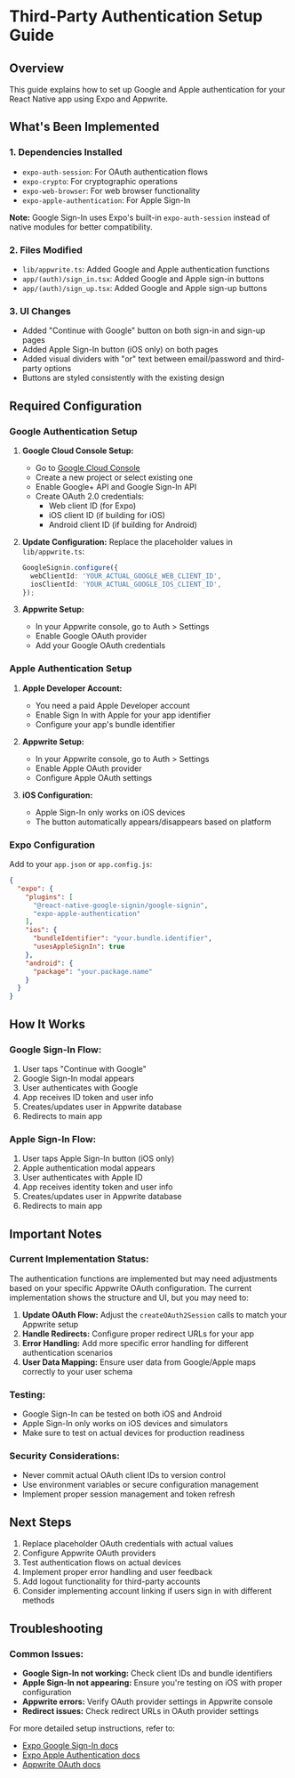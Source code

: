 # Third-Party Authentication Setup Guide

## Overview
This guide explains how to set up Google and Apple authentication for your React Native app using Expo and Appwrite.

## What's Been Implemented

### 1. Dependencies Installed
- `expo-auth-session`: For OAuth authentication flows
- `expo-crypto`: For cryptographic operations
- `expo-web-browser`: For web browser functionality
- `expo-apple-authentication`: For Apple Sign-In

**Note:** Google Sign-In uses Expo's built-in `expo-auth-session` instead of native modules for better compatibility.

### 2. Files Modified
- `lib/appwrite.ts`: Added Google and Apple authentication functions
- `app/(auth)/sign_in.tsx`: Added Google and Apple sign-in buttons
- `app/(auth)/sign_up.tsx`: Added Google and Apple sign-up buttons

### 3. UI Changes
- Added "Continue with Google" button on both sign-in and sign-up pages
- Added Apple Sign-In button (iOS only) on both pages
- Added visual dividers with "or" text between email/password and third-party options
- Buttons are styled consistently with the existing design

## Required Configuration

### Google Authentication Setup

1. **Google Cloud Console Setup:**
   - Go to [Google Cloud Console](https://console.cloud.google.com/)
   - Create a new project or select existing one
   - Enable Google+ API and Google Sign-In API
   - Create OAuth 2.0 credentials:
     - Web client ID (for Expo)
     - iOS client ID (if building for iOS)
     - Android client ID (if building for Android)

2. **Update Configuration:**
   Replace the placeholder values in `lib/appwrite.ts`:
   ```typescript
   GoogleSignin.configure({
     webClientId: 'YOUR_ACTUAL_GOOGLE_WEB_CLIENT_ID',
     iosClientId: 'YOUR_ACTUAL_GOOGLE_IOS_CLIENT_ID',
   });
   ```

3. **Appwrite Setup:**
   - In your Appwrite console, go to Auth > Settings
   - Enable Google OAuth provider
   - Add your Google OAuth credentials

### Apple Authentication Setup

1. **Apple Developer Account:**
   - You need a paid Apple Developer account
   - Enable Sign In with Apple for your app identifier
   - Configure your app's bundle identifier

2. **Appwrite Setup:**
   - In your Appwrite console, go to Auth > Settings
   - Enable Apple OAuth provider
   - Configure Apple OAuth settings

3. **iOS Configuration:**
   - Apple Sign-In only works on iOS devices
   - The button automatically appears/disappears based on platform

### Expo Configuration

Add to your `app.json` or `app.config.js`:

```json
{
  "expo": {
    "plugins": [
      "@react-native-google-signin/google-signin",
      "expo-apple-authentication"
    ],
    "ios": {
      "bundleIdentifier": "your.bundle.identifier",
      "usesAppleSignIn": true
    },
    "android": {
      "package": "your.package.name"
    }
  }
}
```

## How It Works

### Google Sign-In Flow:
1. User taps "Continue with Google"
2. Google Sign-In modal appears
3. User authenticates with Google
4. App receives ID token and user info
5. Creates/updates user in Appwrite database
6. Redirects to main app

### Apple Sign-In Flow:
1. User taps Apple Sign-In button (iOS only)
2. Apple authentication modal appears
3. User authenticates with Apple ID
4. App receives identity token and user info
5. Creates/updates user in Appwrite database
6. Redirects to main app

## Important Notes

### Current Implementation Status:
The authentication functions are implemented but may need adjustments based on your specific Appwrite OAuth configuration. The current implementation shows the structure and UI, but you may need to:

1. **Update OAuth Flow:** Adjust the `createOAuth2Session` calls to match your Appwrite setup
2. **Handle Redirects:** Configure proper redirect URLs for your app
3. **Error Handling:** Add more specific error handling for different authentication scenarios
4. **User Data Mapping:** Ensure user data from Google/Apple maps correctly to your user schema

### Testing:
- Google Sign-In can be tested on both iOS and Android
- Apple Sign-In only works on iOS devices and simulators
- Make sure to test on actual devices for production readiness

### Security Considerations:
- Never commit actual OAuth client IDs to version control
- Use environment variables or secure configuration management
- Implement proper session management and token refresh

## Next Steps

1. Replace placeholder OAuth credentials with actual values
2. Configure Appwrite OAuth providers
3. Test authentication flows on actual devices
4. Implement proper error handling and user feedback
5. Add logout functionality for third-party accounts
6. Consider implementing account linking if users sign in with different methods

## Troubleshooting

### Common Issues:
- **Google Sign-In not working:** Check client IDs and bundle identifiers
- **Apple Sign-In not appearing:** Ensure you're testing on iOS with proper configuration
- **Appwrite errors:** Verify OAuth provider settings in Appwrite console
- **Redirect issues:** Check redirect URLs in OAuth provider settings

For more detailed setup instructions, refer to:
- [Expo Google Sign-In docs](https://docs.expo.dev/guides/google-authentication/)
- [Expo Apple Authentication docs](https://docs.expo.dev/versions/latest/sdk/apple-authentication/)
- [Appwrite OAuth docs](https://appwrite.io/docs/client/account#accountCreateOAuth2Session)
